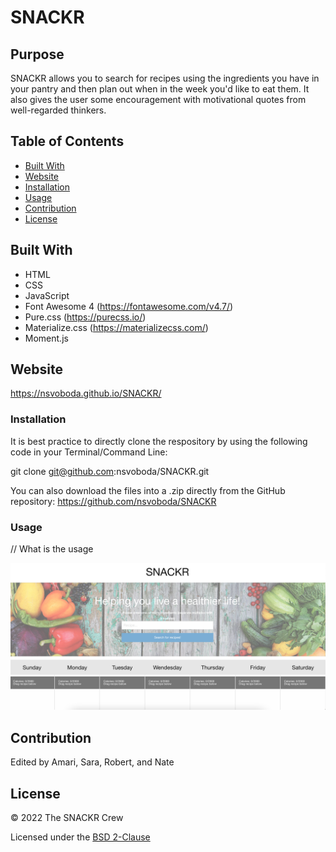 # SNACKR

## Purpose

SNACKR allows you to search for recipes using the ingredients you have in your pantry and then plan out when in the week you'd like to eat them.  It also gives the user some encouragement with motivational quotes from well-regarded thinkers.

## Table of Contents
- [Built With](#built-with)
- [Website](#website)
- [Installation](#installation)
- [Usage](#usage)
- [Contribution](#contribution)
- [License](#license)

## Built With

* HTML
* CSS
* JavaScript
* Font Awesome 4 (https://fontawesome.com/v4.7/)
* Pure.css (https://purecss.io/)
* Materialize.css (https://materializecss.com/)
* Moment.js

## Website

https://nsvoboda.github.io/SNACKR/

### Installation

It is best practice to directly clone the respository by using the following code in your Terminal/Command Line:

git clone git@github.com:nsvoboda/SNACKR.git

You can also download the files into a .zip directly from the GitHub repository: https://github.com/nsvoboda/SNACKR

### Usage

// What is the usage

![screenshot of the site's hero section](assets/images/screenshot.png)

## Contribution
Edited by Amari, Sara, Robert, and Nate

## License

&copy; 2022 The SNACKR Crew

Licensed under the [BSD 2-Clause](LICENSE.txt)